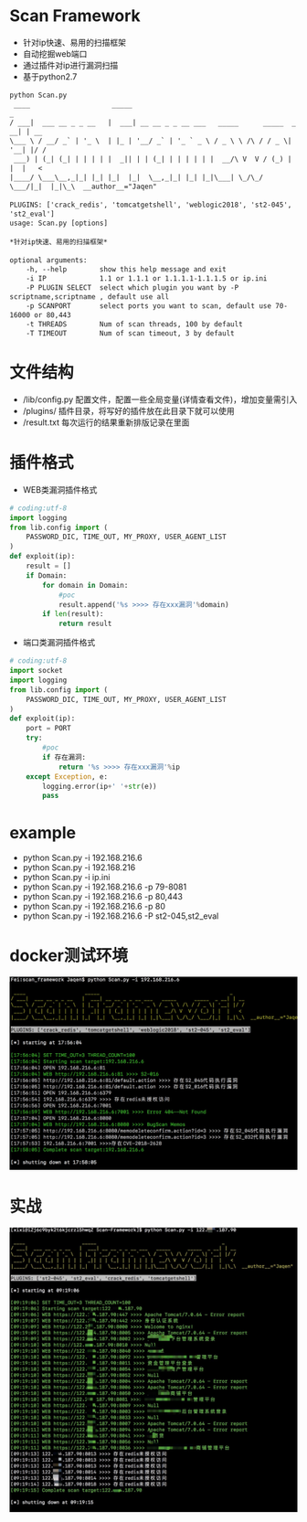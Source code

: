 # Scan Framework
* 针对ip快速、易用的扫描框架
* 自动挖掘web端口
* 通过插件对ip进行漏洞扫描
* 基于python2.7

```
python Scan.py
 ____                    _____                                            _
/ ___|  ___ __ _ _ __   |  ___| __ __ _ _ __ ___   _____      _____  _ __| | __
\___ \ / __/ _` | '_ \  | |_ | '__/ _` | '_ ` _ \ / _ \ \ /\ / / _ \| '__| |/ /
 ___) | (_| (_| | | | | |  _|| | | (_| | | | | | |  __/\ V  V / (_) | |  |   <
|____/ \___\__,_|_| |_| |_|  |_|  \__,_|_| |_| |_|\___| \_/\_/ \___/|_|  |_|\_\  __author__="Jaqen"

PLUGINS: ['crack_redis', 'tomcatgetshell', 'weblogic2018', 'st2-045', 'st2_eval']
usage: Scan.py [options]

*针对ip快速、易用的扫描框架*

optional arguments:
    -h, --help        show this help message and exit
    -i IP             1.1 or 1.1.1 or 1.1.1.1-1.1.1.5 or ip.ini
    -P PLUGIN SELECT  select which plugin you want by -P scriptname,scriptname , default use all
    -p SCANPORT       select ports you want to scan, default use 70-16000 or 80,443
    -t THREADS        Num of scan threads, 100 by default
    -T TIMEOUT        Num of scan timeout, 3 by default
```
# 文件结构
* /lib/config.py 配置文件，配置一些全局变量(详情查看文件)，增加变量需引入
* /plugins/  插件目录，将写好的插件放在此目录下就可以使用
* /result.txt 每次运行的结果重新排版记录在里面

# 插件格式
* WEB类漏洞插件格式
``` python
# coding:utf-8
import logging
from lib.config import (
    PASSWORD_DIC, TIME_OUT, MY_PROXY, USER_AGENT_LIST
)
def exploit(ip):
    result = []
    if Domain:
        for domain in Domain:
            #poc
            result.append('%s >>>> 存在xxx漏洞'%domain)
        if len(result):
            return result
```
* 端口类漏洞插件格式
``` python
# coding:utf-8
import socket
import logging
from lib.config import (
    PASSWORD_DIC, TIME_OUT, MY_PROXY, USER_AGENT_LIST
)
def exploit(ip):
    port = PORT
    try:
        #poc
        if 存在漏洞:
            return '%s >>>> 存在xxx漏洞'%ip
    except Exception, e:
        logging.error(ip+' '+str(e))
        pass
```

# example
* python Scan.py -i 192.168.216.6
* python Scan.py -i 192.168.216
* python Scan.py -i ip.ini
* python Scan.py -i 192.168.216.6 -p 79-8081
* python Scan.py -i 192.168.216.6 -p 80,443
* python Scan.py -i 192.168.216.6 -p 80
* python Scan.py -i 192.168.216.6 -P st2-045,st2_eval

# docker测试环境
![](https://github.com/white-cell/Scan-Framework/blob/master/run1.jpg)  
# 实战
![](https://github.com/white-cell/Scan-Framework/blob/master/run2.jpg)  

